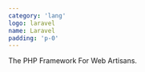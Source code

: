 ```yaml
---
category: 'lang'
logo: laravel
name: Laravel
padding: 'p-0'
---
```


The PHP Framework For Web Artisans.
